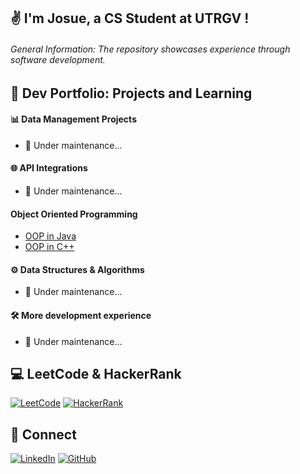 ## ✌️ I'm Josue, a CS Student at UTRGV !  

###### General Information: The repository showcases experience through software development.

## 📕 Dev Portfolio: Projects and Learning

#### 📊 Data Management Projects
- 🐢 Under maintenance...

#### 🌐 API Integrations
- 🐢 Under maintenance...

#### Object Oriented Programming
- [OOP in Java](https://github.com/jlndvr/Java-REPO)
- [OOP in C++]()

#### ⚙️ Data Structures & Algorithms 
- 🐢 Under maintenance... 

#### 🛠️ More development experience 
- 🐢 Under maintenance...

## 💻 LeetCode & HackerRank
[![LeetCode](https://img.shields.io/badge/LeetCode-Here-FFA116?style=flat-square&logo=leetcode)](https://github.com/jlndvr/LeetCode)
[![HackerRank](https://img.shields.io/badge/HackerRank-Here-2EC866?style=flat-square&logo=hackerrank)](https://github.com/jlndvr/HackerRank)

## 🤝 Connect
[![LinkedIn](https://img.shields.io/badge/LinkedIn-Connect-0A66C2?style=for-the-badge&logo=linkedin)](https://linkedin.com/in/jlndvr)
[![GitHub](https://img.shields.io/badge/GitHub-Follow-181717?style=for-the-badge&logo=github)](https://github.com/jlndvr)

